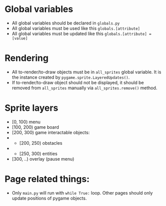 # Global variables
- All global variables should be declared in `globals.py`
- All global variables must be used like this `globals.[attribute]`
- All global variables must be updated like this `globals.[attribute] = [value]`

# Rendering
- All to-render/to-draw objects must be in `all_sprites` global variable. It is the instance created by `pygame.sprite.LayeredUpdates()`.
- If to-render/to-draw object should not be displayed, it should be removed from `all_sprites` manually via `all_sprites.remove()` method.

# Sprite layers
- [0, 100) menu
- [100, 200) game board
- [200, 300) game interactable objects:
- - [200, 250) obstacles
- - [250, 300) entities
- [300, ..) overlay (pause menu)


# Page related things:
- Only `main.py` will run with `while True:` loop. Other pages should only update positions of pygame objects.

